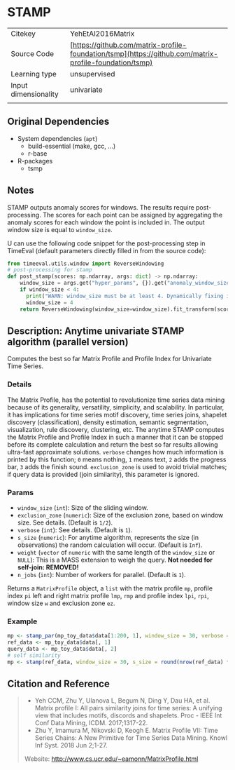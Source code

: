# STAMP

|||
| :--- | :--- |
| Citekey | YehEtAl2016Matrix |
| Source Code | [https://github.com/matrix-profile-foundation/tsmp](https://github.com/matrix-profile-foundation/tsmp) |
| Learning type | unsupervised |
| Input dimensionality | univariate |
|||

## Original Dependencies

- System dependencies (`apt`)
  - build-essential (make, gcc, ...)
  - r-base
- R-packages
  - tsmp

## Notes

STAMP outputs anomaly scores for windows.
The results require post-processing.
The scores for each point can be assigned by aggregating the anomaly scores for each window the point is included in.
The output window size is equal to `window_size`.

U can use the following code snippet for the post-processing step in TimeEval (default parameters directly filled in from the source code):

<!--BEGIN:timeeval-post-->
```python
from timeeval.utils.window import ReverseWindowing
# post-processing for stamp
def post_stamp(scores: np.ndarray, args: dict) -> np.ndarray:
    window_size = args.get("hyper_params", {}).get("anomaly_window_size", 30)
    if window_size < 4:
      print("WARN: window_size must be at least 4. Dynamically fixing it by setting window_size to 4")
      window_size = 4
    return ReverseWindowing(window_size=window_size).fit_transform(scores)
```
<!--END:timeeval-post-->

## Description: Anytime univariate STAMP algorithm (parallel version)

Computes the best so far Matrix Profile and Profile Index for Univariate Time Series.

### Details

The Matrix Profile, has the potential to revolutionize time series data mining because of its generality, versatility, simplicity, and scalability.
In particular, it has implications for time series motif discovery, time series joins, shapelet discovery (classification), density
estimation, semantic segmentation, visualization, rule discovery, clustering, etc.
The anytime STAMP computes the Matrix Profile and Profile Index in such a manner that it can be stopped before its complete calculation and return the best so far results allowing ultra-fast approximate solutions.
`verbose` changes how much information is printed by this function; `0` means nothing, `1` means text, `2` adds the progress bar, `3` adds the finish sound.
`exclusion_zone` is used to avoid trivial matches; if query data is provided (join similarity), this parameter is ignored.

### Params

- `window_size` (`int`):
  Size of the sliding window.
- `exclusion_zone` (`numeric`):
  Size of the exclusion zone, based on window size.
  See details.
  (Default is `1/2`).
- `verbose` (`int`):
  See details.
  (Default is `1`).
- `s_size` (`numeric`):
  For anytime algorithm, represents the size (in observations) the random calculation will occur.
  (Default is `Inf`).
- `weight` (`vector` of `numeric` with the same length of the `window_size` or `NULL`):
  This is a MASS extension to weigh the query.
  **Not needed for self-join: REMOVED!**
- `n_jobs` (`int`):
  Number of workers for parallel.
  (Default is `1`).

Returns a `MatrixProfile` object, a `list` with the matrix profile `mp`, profile index `pi` left and right matrix profile `lmp`, `rmp` and profile index `lpi`, `rpi`, window size `w` and exclusion zone `ez`.

### Example

```R
mp <- stamp_par(mp_toy_data$data[1:200, 1], window_size = 30, verbose = 0)
ref_data <- mp_toy_data$data[, 1]
query_data <- mp_toy_data$data[, 2]
# self similarity
mp <- stamp(ref_data, window_size = 30, s_size = round(nrow(ref_data) * 0.1))
```

## Citation and Reference

> - Yeh CCM, Zhu Y, Ulanova L, Begum N, Ding Y, Dau HA, et al. Matrix profile I: All pairs similarity joins for time series: A unifying view that includes motifs, discords and shapelets. Proc - IEEE Int Conf Data Mining, ICDM. 2017;1317-22.
> - Zhu Y, Imamura M, Nikovski D, Keogh E. Matrix Profile VII: Time Series Chains: A New Primitive for Time Series Data Mining. Knowl Inf Syst. 2018 Jun 2;1-27.
>
> Website: <http://www.cs.ucr.edu/~eamonn/MatrixProfile.html>
